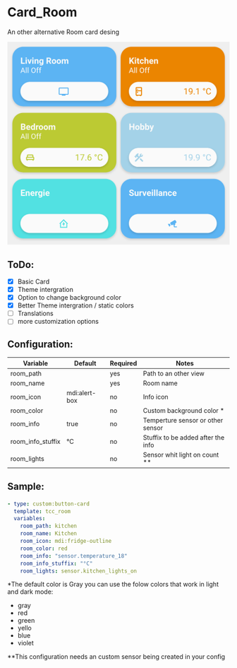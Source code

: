 # Card_Room

An other alternative Room card desing 

![Preview](preview-light.png)

## ToDo:

- [x] Basic Card
- [x] Theme intergration
- [x] Option to change background color
- [x] Better Theme intergration / static colors
- [ ] Translations
- [ ] more customization options

## Configuration:

| Variable          | Default       | Required | Notes                              |
| ----------------- | ------------- | -------- | ---------------------------------- |
| room_path         |               | yes      | Path to an other view              |
| room_name         |               | yes      | Room name                          |
| room_icon         | mdi:alert-box | no       | Info icon                          |
| room_color        | <color>       | no       | Custom background color *          |
| room_info         | true          | no       | Temperture sensor or other sensor  |
| room_info_stuffix | °C            | no       | Stuffix to be added after the info |
| room_lights       |               | no       | Sensor whit light on count **      |

## Sample:

```yaml
- type: custom:button-card
  template: tcc_room
  variables:
    room_path: kitchen
    room_name: Kitchen
    room_icon: mdi:fridge-outline
    room_color: red
    room_info: "sensor.temperature_18"
    room_info_stuffix: "°C"
    room_lights: sensor.kitchen_lights_on
```

*The default color is Gray you can use the folow colors that work in light and dark mode:
- gray
- red
- green
- yello
- blue
- violet

**This configuration needs an custom sensor being created in your config
